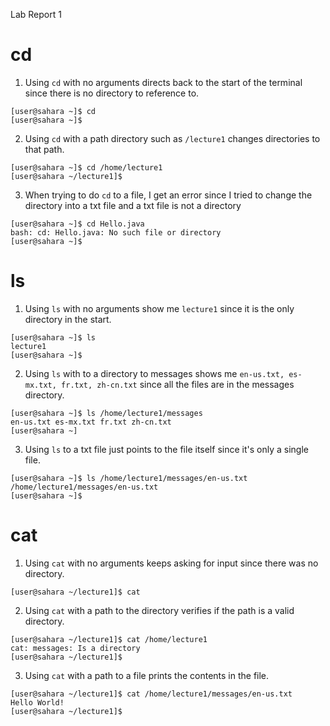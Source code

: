 Lab Report 1

# cd
1. Using `cd` with no arguments directs back to the start of the terminal since there is no directory to reference to.
~~~
[user@sahara ~]$ cd
[user@sahara ~]$
~~~
2. Using `cd` with a path directory such as `/lecture1` changes directories to that path.
~~~
[user@sahara ~]$ cd /home/lecture1
[user@sahara ~/lecture1]$
~~~
3. When trying to do `cd` to a file, I get an error since I tried to change the directory into a txt file and a txt file is not a directory
~~~
[user@sahara ~]$ cd Hello.java
bash: cd: Hello.java: No such file or directory
[user@sahara ~]$
~~~

# ls
1. Using `ls` with no arguments show me `lecture1` since it is the only directory in the start.
~~~
[user@sahara ~]$ ls
lecture1
[user@sahara ~]$
~~~
2. Using `ls` with to a directory to messages shows me `en-us.txt, es-mx.txt, fr.txt, zh-cn.txt` since all the files are in the messages directory.
~~~
[user@sahara ~]$ ls /home/lecture1/messages
en-us.txt es-mx.txt fr.txt zh-cn.txt
[user@sahara ~]
~~~
3. Using `ls` to a txt file just points to the file itself since it's only a single file.
~~~
[user@sahara ~]$ ls /home/lecture1/messages/en-us.txt
/home/lecture1/messages/en-us.txt
[user@sahara ~]$
~~~

# cat
1. Using `cat` with no arguments keeps asking for input since there was no directory.
~~~
[user@sahara ~/lecture1]$ cat
~~~   
2. Using `cat` with a path to the directory verifies if the path is a valid directory.
~~~
[user@sahara ~/lecture1]$ cat /home/lecture1
cat: messages: Is a directory
[user@sahara ~/lecture1]$
~~~
3. Using `cat` with a path to a file prints the contents in the file.
~~~
[user@sahara ~/lecture1]$ cat /home/lecture1/messages/en-us.txt
Hello World!
[user@sahara ~/lecture1]$
~~~
